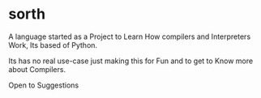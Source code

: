 # sorth
A language started as a Project to Learn How compilers and Interpreters Work, Its based of Python.

Its has no real use-case just making this for Fun and to get to Know more about Compilers.

Open to Suggestions

